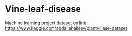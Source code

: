 # Vine-leaf-disease
Machine learning project
dataset on link : https://www.kaggle.com/abdallahalidev/plantvillage-dataset
